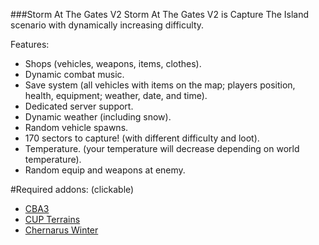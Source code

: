 ###Storm At The Gates V2
Storm At The Gates V2 is Capture The Island scenario with dynamically increasing difficulty.

Features:
* Shops (vehicles, weapons, items, clothes).
* Dynamic combat music.
* Save system (all vehicles with items on the map; players position, health, equipment; weather, date, and time).
* Dedicated server support.
* Dynamic weather (including snow).
* Random vehicle spawns.
* 170 sectors to capture! (with different difficulty and loot).
* Temperature. (your temperature will decrease depending on world temperature).
* Random equip and weapons at enemy.

#Required addons: (clickable)
* [CBA3](http://www.armaholic.com/page.php?id=18767)
* [CUP Terrains](http://cup-arma3.org/download)
* [Chernarus Winter](http://www.armaholic.com/page.php?id=29752)